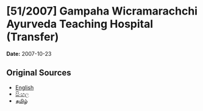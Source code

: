 # [51/2007] Gampaha Wicramarachchi Ayurveda Teaching Hospital (Transfer)

**Date:** 2007-10-23

## Original Sources

- [English](https://documents.gov.lk/view/acts/2007/10/51-2007_E.pdf)
- [සිංහල](https://documents.gov.lk/view/acts/2007/10/51-2007_S.pdf)
- [தமிழ்](https://documents.gov.lk/view/acts/2007/10/51-2007_T.pdf)
